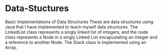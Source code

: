 # Data-Stuctures
Basic Implementations of Data Structures
These are data structures using Java that I have implemented to teach myself data structures.
The LinkedList class represents a singly linked list of integers, and the node class represents a Node in a singly Linked List
encapuslating an integer and a reference to another Node.
The Stack class is implemented using an Array.

